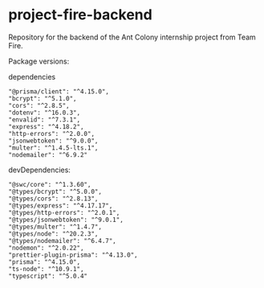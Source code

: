 # project-fire-backend

Repository for the backend of the Ant Colony internship project from Team Fire.

Package versions:

dependencies

    "@prisma/client": "^4.15.0",
    "bcrypt": "^5.1.0",
    "cors": "^2.8.5",
    "dotenv": "^16.0.3",
    "envalid": "^7.3.1",
    "express": "^4.18.2",
    "http-errors": "^2.0.0",
    "jsonwebtoken": "^9.0.0",
    "multer": "^1.4.5-lts.1",
    "nodemailer": "^6.9.2"

devDependencies:

    "@swc/core": "^1.3.60",
    "@types/bcrypt": "^5.0.0",
    "@types/cors": "^2.8.13",
    "@types/express": "^4.17.17",
    "@types/http-errors": "^2.0.1",
    "@types/jsonwebtoken": "^9.0.1",
    "@types/multer": "^1.4.7",
    "@types/node": "^20.2.3",
    "@types/nodemailer": "^6.4.7",
    "nodemon": "^2.0.22",
    "prettier-plugin-prisma": "^4.13.0",
    "prisma": "^4.15.0",
    "ts-node": "^10.9.1",
    "typescript": "^5.0.4"
